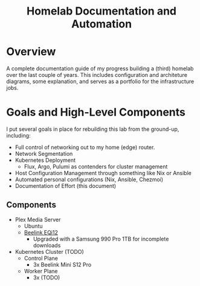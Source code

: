 <h1 align="center">
Homelab Documentation and Automation
</h1>

# Overview

A complete documentation guide of my progress building a (third) homelab over the last couple of years. This includes configuration and architeture diagrams, some explanation, and serves as a portfolio for the infrastructure jobs.

# Goals and High-Level Components

I put several goals in place for rebuilding this lab from the ground-up, including:
- Full control of networking out to my home (edge) router.
- Network Segmentation
- Kubernetes Deployment
  - Flux, Argo, Pulumi as contenders for cluster management
- Host Configuration Management through something like Nix or Ansible
- Automated personal configurations (Nix, Ansible, Chezmoi)
- Documentation of Effort (this document)

## Components

- Plex Media Server
	- Ubuntu
	- [Beelink EQi12](https://www.amazon.com/dp/B0B9JRT7Q9) 
		- Upgraded with a Samsung 990 Pro 1TB for incomplete downloads
- Kubernetes Cluster (TODO)
	- Control Plane
		- 3x Beelink Mini S12 Pro
	- Worker Plane 
		- 3x (TODO)

